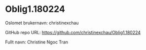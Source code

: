 # Oblig1.180224

Oslomet brukernavn: christinexchau

GitHub repo URL: https://github.com/christinexchau/Oblig1.180224

Fullt navn: Christine Ngoc Tran 